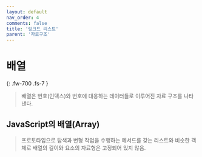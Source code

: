 ```yaml
---
layout: default
nav_order: 4
comments: false 
title: '링크드 리스트'
parent: '자료구조'
---
```


# 배열
{: .fw-700 .fs-7 }

> 배열은 번호(인덱스)와 번호에 대응하는 데이터들로 이루어진 자료 구조를 나타낸다. 

## JavaScript의 배열(Array)

> 프로토타입으로 탐색과 변형 작업을 수행하는 메서드를 갖는 리스트와 비슷한 객체로 배열의 길이와 요소의 자료형은 고정되어 있지 않음.


